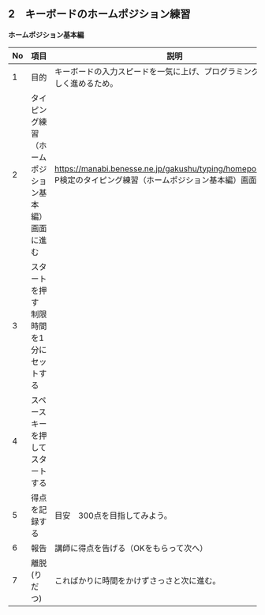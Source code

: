 ## 2　キーボードのホームポジション練習

**ホームポジション基本編**

|No|項目|説明|
|---|---|---|
|1|目的|キーボードの入力スピードを一気に上げ、プログラミング学習を楽しく進めるため。|
|2|タイピング練習（ホームポジション基本編）画面に進む|https://manabi.benesse.ne.jp/gakushu/typing/homeposition.html<br>P検定のタイピング練習（ホームポジション基本編）画面に進む。|
|3|スタートを押す<br>制限時間を1分にセットする||
|4|スペースキーを押してスタートする||
|5|得点を記録する|目安　300点を目指してみよう。|
|6|報告|講師に得点を告げる（OKをもらって次へ）|
|7|離脱(りだつ)|こればかりに時間をかけずさっさと次に進む。|
